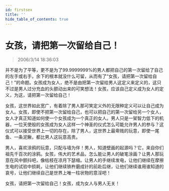 ```yaml
---
id: firstsex
title: ''
hide_table_of_contents: true
---
```


# 女孩，请把第一次留给自己！

> 2006/3/14 18:36:03

并不是为了平等，更不是为了99.9999999%的男人都把自己的第一次留给了自己的左手或右手，余下的根本就没什么可留，从而有了“女孩，请把第一次留给自己！”的命题。女孩成为女人，绝不是由把第一次留给男人这定义来定义的，这只不过是男人过分充血的头颤动出来的可笑想法！女孩，应该自己定义成为女人的定义，为这，请把第一次留给自己！

女孩，这世界如此宽广，有着除了男人那可笑定义外的无限种定义可以让自己成为女人。女孩，即使不把第一次留给自己，也可以把自己的第一次留给另一个女人，女人才真正知道如何使一个女孩成为一个真正的女人。男人只是一架智力低下的机器，一位天使般的女孩成为女人这样一个神圣的仪式怎么可能允许男人的参与？这仪式可以接受世界上一切的存在，除了男人，这世界上最卑贱的玩意，即使一尾鱼、一条泥鳅，都比男人这玩意高贵。

男人，喜欢涂鸦的玩意，只配与墙为伴！男人，知道壁画的起源吗？它，来自你们祖先千百次的涂鸦。女孩，伟大的艺术品，怎么能让男人的破笔涂画？让男人那玩意在风中颤抖吧，像枯枝在凉月下瑟缩。让男人的手继续发电，让他们继续在摩擦生电的试验中损耗，让他们继续铁杵磨成针的前赴后继，让他们继续谁用谁知道的哀号，让他们继续自己是世界上唯一柱状物的意淫吧！

女孩，请把第一次留给自己！女孩，成为女人与男人无关！